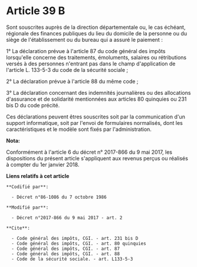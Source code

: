 # Article 39 B

Sont souscrites auprès de la direction départementale ou, le cas échéant, régionale des finances publiques du lieu du
domicile de la personne ou du siège de l'établissement ou du bureau qui a assuré le paiement : 

1° La déclaration prévue à l'article 87 du code général des impôts lorsqu'elle concerne des traitements, émoluments, salaires
ou rétributions versés à des personnes n'entrant pas dans le champ d'application de l'article L. 133-5-3 du code de la
sécurité sociale ; 

2° La déclaration prévue à l'article 88 du même code ; 

3° La déclaration concernant des indemnités journalières ou des allocations d'assurance et de solidarité mentionnées aux
articles 80 quinquies ou 231 bis D du code précité. 

Ces déclarations peuvent êtres souscrites soit par la communication d'un support informatique, soit par l'envoi de
formulaires normalisés, dont les caractéristiques et le modèle sont fixés par l'administration.

**Nota:**

Conformément à l'article 6 du décret n° 2017-866 du 9 mai 2017, les dispositions du présent article s'appliquent aux revenus
perçus ou réalisés à compter du 1er janvier 2018.

**Liens relatifs à cet article**

	**Codifié par**:

	  - Décret n°86-1086 du 7 octobre 1986

	**Modifié par**:

	  - Décret n°2017-866 du 9 mai 2017 - art. 2

	**Cite**:

	  - Code général des impôts, CGI. - art. 231 bis D
	  - Code général des impôts, CGI. - art. 80 quinquies
	  - Code général des impôts, CGI. - art. 87
	  - Code général des impôts, CGI. - art. 88
	  - Code de la sécurité sociale. - art. L133-5-3

